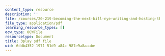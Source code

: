 ```yaml
---
content_type: resource
description: ''
file: /courses/20-219-becoming-the-next-bill-nye-writing-and-hosting-the-educational-show-january-iap-2015/6ddb4352197151d9a84c987e9a8aaabe_3ha4ROyWr9Q.pdf
file_type: application/pdf
learning_resource_types: []
ocw_type: OCWFile
resourcetype: Document
title: 3play pdf file
uid: 6ddb4352-1971-51d9-a84c-987e9a8aaabe
---
```

